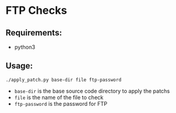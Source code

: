 # FTP Checks

## Requirements:
- python3

## Usage:
  ```./apply_patch.py base-dir file ftp-password```

- `base-dir` is the base source code directory to apply the patchs
- `file` is the name of the file to check
- `ftp-password` is the password for FTP
